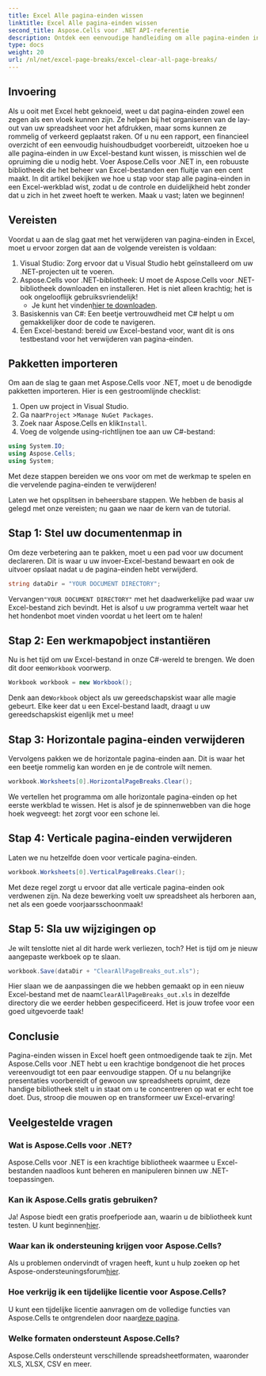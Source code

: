 ```yaml
---
title: Excel Alle pagina-einden wissen
linktitle: Excel Alle pagina-einden wissen
second_title: Aspose.Cells voor .NET API-referentie
description: Ontdek een eenvoudige handleiding om alle pagina-einden in Excel te wissen met Aspose.Cells voor .NET. Volg onze stapsgewijze tutorial voor snelle resultaten.
type: docs
weight: 20
url: /nl/net/excel-page-breaks/excel-clear-all-page-breaks/
---
```

## Invoering

Als u ooit met Excel hebt geknoeid, weet u dat pagina-einden zowel een zegen als een vloek kunnen zijn. Ze helpen bij het organiseren van de lay-out van uw spreadsheet voor het afdrukken, maar soms kunnen ze rommelig of verkeerd geplaatst raken. Of u nu een rapport, een financieel overzicht of een eenvoudig huishoudbudget voorbereidt, uitzoeken hoe u alle pagina-einden in uw Excel-bestand kunt wissen, is misschien wel de opruiming die u nodig hebt. Voer Aspose.Cells voor .NET in, een robuuste bibliotheek die het beheer van Excel-bestanden een fluitje van een cent maakt. In dit artikel bekijken we hoe u stap voor stap alle pagina-einden in een Excel-werkblad wist, zodat u de controle en duidelijkheid hebt zonder dat u zich in het zweet hoeft te werken. Maak u vast; laten we beginnen!

## Vereisten

Voordat u aan de slag gaat met het verwijderen van pagina-einden in Excel, moet u ervoor zorgen dat aan de volgende vereisten is voldaan:

1. Visual Studio: Zorg ervoor dat u Visual Studio hebt geïnstalleerd om uw .NET-projecten uit te voeren.
2. Aspose.Cells voor .NET-bibliotheek: U moet de Aspose.Cells voor .NET-bibliotheek downloaden en installeren. Het is niet alleen krachtig; het is ook ongelooflijk gebruiksvriendelijk!
   -  Je kunt het vinden[hier te downloaden](https://releases.aspose.com/cells/net/).
3. Basiskennis van C#: Een beetje vertrouwdheid met C# helpt u om gemakkelijker door de code te navigeren.
4. Een Excel-bestand: bereid uw Excel-bestand voor, want dit is ons testbestand voor het verwijderen van pagina-einden.

## Pakketten importeren

Om aan de slag te gaan met Aspose.Cells voor .NET, moet u de benodigde pakketten importeren. Hier is een gestroomlijnde checklist:

1. Open uw project in Visual Studio.
2.  Ga naar`Project` >`Manage NuGet Packages`.
3.  Zoek naar Aspose.Cells en klik`Install`.
4. Voeg de volgende using-richtlijnen toe aan uw C#-bestand:

```csharp
using System.IO;
using Aspose.Cells;
using System;
```

Met deze stappen bereiden we ons voor om met de werkmap te spelen en die vervelende pagina-einden te verwijderen!

Laten we het opsplitsen in beheersbare stappen. We hebben de basis al gelegd met onze vereisten; nu gaan we naar de kern van de tutorial.

## Stap 1: Stel uw documentenmap in

Om deze verbetering aan te pakken, moet u een pad voor uw document declareren. Dit is waar u uw invoer-Excel-bestand bewaart en ook de uitvoer opslaat nadat u de pagina-einden hebt verwijderd.

```csharp
string dataDir = "YOUR DOCUMENT DIRECTORY";
```
 Vervangen`"YOUR DOCUMENT DIRECTORY"` met het daadwerkelijke pad waar uw Excel-bestand zich bevindt. Het is alsof u uw programma vertelt waar het het hondenbot moet vinden voordat u het leert om te halen!

## Stap 2: Een werkmapobject instantiëren

 Nu is het tijd om uw Excel-bestand in onze C#-wereld te brengen. We doen dit door een`Workbook` voorwerp.

```csharp
Workbook workbook = new Workbook();
```
 Denk aan de`Workbook` object als uw gereedschapskist waar alle magie gebeurt. Elke keer dat u een Excel-bestand laadt, draagt u uw gereedschapskist eigenlijk met u mee!

## Stap 3: Horizontale pagina-einden verwijderen

Vervolgens pakken we de horizontale pagina-einden aan. Dit is waar het een beetje rommelig kan worden en je de controle wilt nemen.

```csharp
workbook.Worksheets[0].HorizontalPageBreaks.Clear();
```
We vertellen het programma om alle horizontale pagina-einden op het eerste werkblad te wissen. Het is alsof je de spinnenwebben van die hoge hoek wegveegt: het zorgt voor een schone lei.

## Stap 4: Verticale pagina-einden verwijderen

Laten we nu hetzelfde doen voor verticale pagina-einden.

```csharp
workbook.Worksheets[0].VerticalPageBreaks.Clear();
```
Met deze regel zorgt u ervoor dat alle verticale pagina-einden ook verdwenen zijn. Na deze bewerking voelt uw spreadsheet als herboren aan, net als een goede voorjaarsschoonmaak!

## Stap 5: Sla uw wijzigingen op

Je wilt tenslotte niet al dit harde werk verliezen, toch? Het is tijd om je nieuw aangepaste werkboek op te slaan.

```csharp
workbook.Save(dataDir + "ClearAllPageBreaks_out.xls");
```
 Hier slaan we de aanpassingen die we hebben gemaakt op in een nieuw Excel-bestand met de naam`ClearAllPageBreaks_out.xls` in dezelfde directory die we eerder hebben gespecificeerd. Het is jouw trofee voor een goed uitgevoerde taak!

## Conclusie

Pagina-einden wissen in Excel hoeft geen ontmoedigende taak te zijn. Met Aspose.Cells voor .NET hebt u een krachtige bondgenoot die het proces vereenvoudigt tot een paar eenvoudige stappen. Of u nu belangrijke presentaties voorbereidt of gewoon uw spreadsheets opruimt, deze handige bibliotheek stelt u in staat om u te concentreren op wat er echt toe doet. Dus, stroop die mouwen op en transformeer uw Excel-ervaring!

## Veelgestelde vragen

### Wat is Aspose.Cells voor .NET?
Aspose.Cells voor .NET is een krachtige bibliotheek waarmee u Excel-bestanden naadloos kunt beheren en manipuleren binnen uw .NET-toepassingen.

### Kan ik Aspose.Cells gratis gebruiken?
 Ja! Aspose biedt een gratis proefperiode aan, waarin u de bibliotheek kunt testen. U kunt beginnen[hier](https://releases.aspose.com/).

### Waar kan ik ondersteuning krijgen voor Aspose.Cells?
 Als u problemen ondervindt of vragen heeft, kunt u hulp zoeken op het Aspose-ondersteuningsforum[hier](https://forum.aspose.com/c/cells/9).

### Hoe verkrijg ik een tijdelijke licentie voor Aspose.Cells?
 U kunt een tijdelijke licentie aanvragen om de volledige functies van Aspose.Cells te ontgrendelen door naar[deze pagina](https://purchase.aspose.com/temporary-license/).

### Welke formaten ondersteunt Aspose.Cells?
Aspose.Cells ondersteunt verschillende spreadsheetformaten, waaronder XLS, XLSX, CSV en meer.